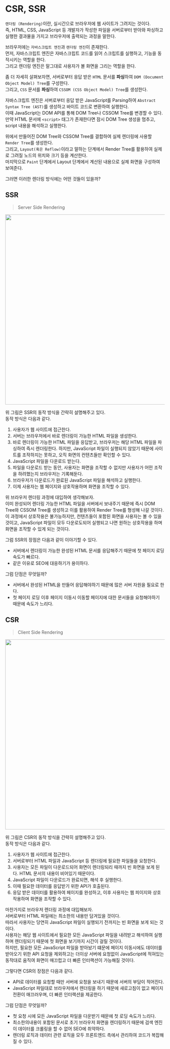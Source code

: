 # CSR, SSR

`렌더링 (Rendering)`이란, 실시간으로 브라우저에 웹 사이트가 그려지는 것이다.<br/>
즉, HTML, CSS, JavaScript 등 개발자가 작성한 파일을 서버로부터 받아와 파싱하고 실행한 결과물을 가지고 브라우저에 출력되는 과정을 말한다. <br/>

브라우저에는 `자바스크립트 엔진`과 `렌더링 엔진`이 존재한다.<br/>
먼저, 자바스크립트 엔진은 자바스크립트 코드를 읽어 스크립트를 실행하고, 기능을 동작시키는 역할을 한다.<br/>
그리고 렌더링 엔진은 말그대로 사용자가 볼 화면을 그리는 역할을 한다.

좀 더 자세히 살펴보자면, 서버로부터 응답 받은 `HTML` 문서를 **파싱**하여 `DOM (Document Object Model) Tree`를 구성한다.<br/>
그리고, `CSS` 문서를 **파싱**하여 `CSSOM (CSS Object Model) Tree`를 생성한다.<br/>

자바스크립트 엔진은 서버로부터 응답 받은 JavaScript를 Parsing하여 `Abstract Syntax Tree (AST)`를 생성하고 바이트 코드로 변환하여 실행한다.<br/>
이때 JavaScript는 DOM API를 통해 DOM Tree나 CSSOM Tree를 변경할 수 있다.<br/>
만약 HTML 문서에 `<script>` 태그가 존재한다면 잠시 DOM Tree 생성을 멈추고, script 내용을 해석하고 실행한다.

위에서 만들어진 DOM Tree와 CSSOM Tree를 결합하여 실제 렌더링에 사용할 `Render Tree`를 생성한다.<br/>
그리고, `Layout(혹은 Reflow)`이라고 말하는 단계에서 Render Tree를 활용하여 실제로 그려질 노드의 위치와 크기 등을 계산한다.<br/>
마지막으로 `Paint` 단계에서 Layout 단계에서 계산된 내용으로 실제 화면을 구성하여 보여준다.

그러면 이러한 렌더링 방식에는 어떤 것들이 있을까?

## SSR

> Server Side Rendering

<image src="./1.png" width="600" />

위 그림은 SSR의 동작 방식을 간략히 설명해주고 있다.<br/>
동작 방식은 다음과 같다.

1. 사용자가 웹 사이트에 접근한다.
2. 서버는 브라우저에서 바로 렌더링이 가능한 HTML 파일을 생성한다.
3. 바로 렌더링이 가능한 HTML 파일을 응답받고, 브라우저는 해당 HTML 파일을 파싱하여 즉시 렌더링한다. 하지만, JavaScript 파일이 실행되지 않았기 때문에 사이트를 조작하지는 못하고, 오직 화면의 컨텐츠들만 확인할 수 있다.
4. JavaScript 파일을 다운로드 받는다.
5. 파일을 다운로드 받는 동안, 사용자는 화면을 조작할 수 없지만 사용자가 어떤 조작을 하려했는지 브라우저는 기록해둔다.
6. 브라우저가 다운로드가 완료된 JavaScript 파일을 해석하고 실행한다.
7. 이제 사용자는 웹 페이지와 상호작용하며 화면을 조작할 수 있다.

위 브라우저 렌더링 과정에 대입하여 생각해보자.<br/>
이미 완성되어 렌더링 가능한 HTML 파일을 서버에서 보내주기 때문에 즉시 DOM Tree와 CSSOM Tree를 생성하고 이를 활용하여 Render Tree를 형성해 나갈 것이다.<br/>
이 과정에서 상호작용은 불가능하지만, 컨텐츠들이 포함된 화면을 사용자는 볼 수 있을 것이고, JavaScript 파일이 모두 다운로도되어 실행되고 나면 원하는 상호작용을 하며 화면을 조작할 수 있게 되는 것이다.

그럼 SSR의 장점은 다음과 같이 이야기할 수 있다.

- 서버에서 렌더링이 가능한 완성된 HTML 문서를 응답해주기 때문에 첫 페이지 로딩 속도가 빠르다.
- 같은 이유로 SEO에 대응하기가 용이하다.

그럼 단점은 무엇일까?

- 서버에서 완성된 HTML을 만들어 응답해야하기 때문에 많은 서버 자원을 필요로 한다.
- 첫 페이지 로딩 이후 페이지 이동시 이동할 페이지에 대한 문서들을 요청해야하기 때문에 속도가 느리다.

## CSR

> Client Side Rendering

<image src="./2.png" width="600" />

위 그림은 CSR의 동작 방식을 간략히 설명해주고 있다.<br/>
동작 방식은 다음과 같다.

1. 사용자가 웹 사이트에 접근한다.
2. 서버로부터 HTML 파일과 JavaScript 등 렌더링에 필요한 파일들을 요청한다.
3. 사용자는 모든 파일이 다운로드되어 화면이 렌더링되리 때까지 빈 화면을 보게 된다. HTML 문서의 내용이 비어있기 때문이다.
4. JavaScript 파일이 다운로드가 완료되면, 해석 후 실행한다.
5. 이때 필요한 데이터를 응답받기 위한 API가 호출된다.
6. 응답 받은 데이터를 활용하여 페이지를 완성하고, 이후 사용자는 웹 피이지와 상호작용하며 화면을 조작할 수 있다.

마찬가지로 브라우저 렌더링 과정에 대입해보자.<br/>
서버로부터 HTML 파일에는 최소한의 내용만 담겨있을 것이다.<br/>
따라서 사용자는 당연히 JavaScript 파일이 실행되기 전까지는 빈 화면을 보게 되는 것이다.<br/>
사용자는 해당 웹 사이트에서 필요한 모든 JavaScript 파일을 내려받고 해석하여 실행하며 렌더링되기 때문에 첫 화면을 보기까지 시간이 걸릴 것이다.<br/>
하지만, 필요한 모든 JavaScript 파일을 받아놨기 떄문에 페이지 이동시에도 데이터를 받아오기 위한 API 요청을 제외하고는 더이상 서버에 요청없이 JavaScript에 적혀있는 동작대로 움직여 화면이 매끄럽고 더 빠른 인터랙션이 가능해질 것이다.

그렇다면 CSR의 장점은 다음과 같다.

- API로 데이터를 요청할 때만 서버에 요청을 보내기 때문에 서버의 부담이 적어진다.
- JavaScript 파일대로 브라우저에서 렌더링을 하기 때문에 새로고침이 없고 페이지 전환이 매끄러우며, 더 빠른 인터랙션을 제공한다.

그럼 단점은 무엇일까?

- 첫 요청 시에 모든 JavaScript 파일을 다운받기 때문에 첫 로딩 속도가 느리다.
- 최소한의내용이 포함된 문서로 초기 브라우저 화면을 렌더링하기 때문에 검색 엔진이 데이터를 크롤링을 할 수 없어 SEO에 취약하다.
- 렌더링 로직과 데이터 관련 로직을 모두 프론트엔드 측에서 관리하여 코드가 복잡해질 수 있다.

